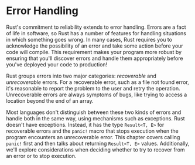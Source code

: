 # Error Handling

Rust's commitment to reliability extends to error handling.
Errors are a fact of life in software,
so Rust has a number of features for handling situations
in which something goes wrong.
In many cases,
Rust requires you to acknowledge the possibility of an error
and take some action before
your code will compile.
This requirement makes your program more robust by ensuring that
you'll discover errors and handle them appropriately
before you've deployed
your code to production!

Rust groups errors into two major categories:
_recoverable_ and _unrecoverable_ errors.
For a recoverable error,
such as a file not found error,
it's reasonable to report the problem
to the user and retry the operation.
Unrecoverable errors are always symptoms of bugs,
like trying to access a location beyond the end of an array.

Most languages don't distinguish between these two kinds of errors
and handle both in the same way,
using mechanisms such as exceptions.
Rust doesn't have exceptions.
Instead, it has the type `Result<T, E>`
for recoverable errors and the `panic!` macro that stops
execution when the program encounters an unrecoverable error.
This chapter covers calling `panic!` first and then talks about returning
`Result<T, E>` values.
Additionally, we'll explore considerations
when deciding whether to try to recover from an error or to stop execution.
